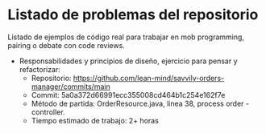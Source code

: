 # Listado de problemas del repositorio

Listado de ejemplos de código real para trabajar en mob programming, pairing o debate con code reviews.

* Responsabilidades y principios de diseño, ejercicio para pensar y refactorizar:
    * Repositorio: https://github.com/lean-mind/savvily-orders-manager/commits/main
    * Commit: 5a0a372d66991ecc355008cd464b1c254e162f7e
    * Método de partida: OrderResource.java, linea 38, process order - controller.
    * Tiempo estimado de trabajo: 2+ horas

